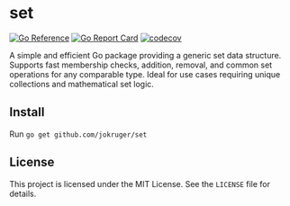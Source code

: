 # set

[![Go Reference](https://pkg.go.dev/badge/github.com/jokruger/set.svg)](https://pkg.go.dev/github.com/jokruger/set)
[![Go Report Card](https://goreportcard.com/badge/github.com/jokruger/set)](https://goreportcard.com/report/github.com/jokruger/set)
[![codecov](https://codecov.io/gh/jokruger/set/graph/badge.svg?token=AEO9BNJ069)](https://codecov.io/gh/jokruger/set)

A simple and efficient Go package providing a generic set data structure. Supports fast membership checks, addition, removal, and common set operations for any comparable type. Ideal for use cases requiring unique collections and mathematical set logic.

## Install

Run `go get github.com/jokruger/set`

## License

This project is licensed under the MIT License. See the `LICENSE` file for details.
